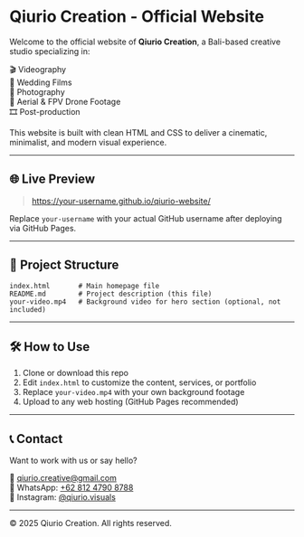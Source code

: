 # Qiurio Creation - Official Website

Welcome to the official website of **Qiurio Creation**, a Bali-based creative studio specializing in:

🎬 Videography  
💍 Wedding Films  
📸 Photography  
🚁 Aerial & FPV Drone Footage  
🎞️ Post-production

This website is built with clean HTML and CSS to deliver a cinematic, minimalist, and modern visual experience.

---

## 🌐 Live Preview

> https://your-username.github.io/qiurio-website/

Replace `your-username` with your actual GitHub username after deploying via GitHub Pages.

---

## 📁 Project Structure

```
index.html       # Main homepage file  
README.md        # Project description (this file)
your-video.mp4   # Background video for hero section (optional, not included)
```

---

## 🛠️ How to Use

1. Clone or download this repo
2. Edit `index.html` to customize the content, services, or portfolio
3. Replace `your-video.mp4` with your own background footage
4. Upload to any web hosting (GitHub Pages recommended)

---

## 📞 Contact

Want to work with us or say hello?

📧 qiurio.creative@gmail.com  
📱 WhatsApp: [+62 812 4790 8788](https://wa.me/6281247908788)  
📸 Instagram: [@qiurio.visuals](https://instagram.com/qiurio.visuals)

---

&copy; 2025 Qiurio Creation. All rights reserved.
